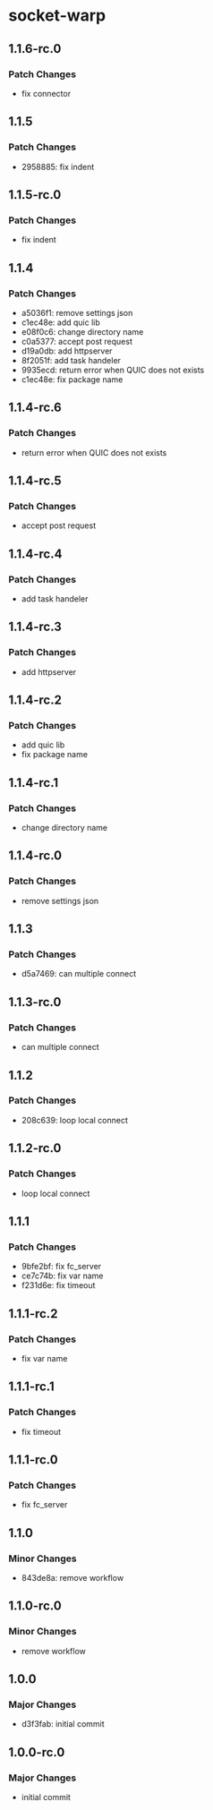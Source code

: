 # socket-warp

## 1.1.6-rc.0

### Patch Changes

- fix connector

## 1.1.5

### Patch Changes

- 2958885: fix indent

## 1.1.5-rc.0

### Patch Changes

- fix indent

## 1.1.4

### Patch Changes

- a5036f1: remove settings json
- c1ec48e: add quic lib
- e08f0c6: change directory name
- c0a5377: accept post request
- d19a0db: add httpserver
- 8f2051f: add task handeler
- 9935ecd: return error when QUIC does not exists
- c1ec48e: fix package name

## 1.1.4-rc.6

### Patch Changes

- return error when QUIC does not exists

## 1.1.4-rc.5

### Patch Changes

- accept post request

## 1.1.4-rc.4

### Patch Changes

- add task handeler

## 1.1.4-rc.3

### Patch Changes

- add httpserver

## 1.1.4-rc.2

### Patch Changes

- add quic lib
- fix package name

## 1.1.4-rc.1

### Patch Changes

- change directory name

## 1.1.4-rc.0

### Patch Changes

- remove settings json

## 1.1.3

### Patch Changes

- d5a7469: can multiple connect

## 1.1.3-rc.0

### Patch Changes

- can multiple connect

## 1.1.2

### Patch Changes

- 208c639: loop local connect

## 1.1.2-rc.0

### Patch Changes

- loop local connect

## 1.1.1

### Patch Changes

- 9bfe2bf: fix fc_server
- ce7c74b: fix var name
- f231d6e: fix timeout

## 1.1.1-rc.2

### Patch Changes

- fix var name

## 1.1.1-rc.1

### Patch Changes

- fix timeout

## 1.1.1-rc.0

### Patch Changes

- fix fc_server

## 1.1.0

### Minor Changes

- 843de8a: remove workflow

## 1.1.0-rc.0

### Minor Changes

- remove workflow

## 1.0.0

### Major Changes

- d3f3fab: initial commit

## 1.0.0-rc.0

### Major Changes

- initial commit
